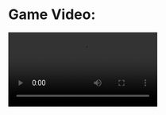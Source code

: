 # Game Video:

![Game Video](https://github.com/Ahmet-Burak-Gul/Flappy-Bird/blob/main/%C4%B0nGaneVideoandImage/Flappy-Bird.mp4)

